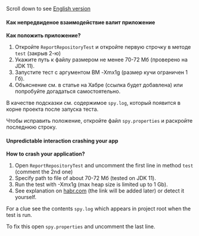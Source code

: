 Scroll down to see [English version](#unpredictable-interaction-crashing-your-app)

#### Как непредвиденое взаимодействие валит приложение

**Как положить приложение?**

1. Откройте `ReportRepositoryTest` и откройте первую строчку в методе `test` (закрыв 2-ю)
2. Укажите путь к файлу размером не менее 70-72 Мб (проверено на JDK 11).
3. Запустите тест с аргументом ВМ -Xmx1g (размер кучи ограничен 1 Гб).
4. Объяснение см. в статье на Хабре (ссылка будет добавлена) или попробуйте догадаться самостоятельно.

В качестве подсказки см. содержимое `spy.log`, который появится в корне проекта после запуска теста. 

Чтобы исправить положение, откройте файл `spy.properties` и раскройте последнюю строку.

#### Unpredictable interaction crashing your app

**How to crash your application?**

1. Open `ReportRepositoryTest` and uncomment the first line in method `test` (comment the 2nd one)
2. Specify path to file of about 70-72 Мб (tested on JDK 11).
3. Run the test with -Xmx1g (max heap size is limited up to 1 Gb).
4. See explanation on [habr.com](habr.com) (the link will be added later) or detect it yourself.

For a clue see the contents `spy.log` which appears in project root when the test is run.

To fix this open `spy.properties` and uncomment the last line.

